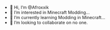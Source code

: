 - 👋 Hi, I’m @Afroxxik
- 👀 I’m interested in Minecraft Modding...
- 🌱 I’m currently learning Modding in Minecraft...
- 💞️ I’m looking to collaborate on no one.

<!---
Afroxxik/Afroxxik is a ✨ special ✨ repository because its `README.md` (this file) appears on your GitHub profile.
You can click the Preview link to take a look at your changes.
--->
